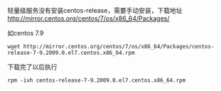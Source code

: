 轻量级服务没有安装centos-release，需要手动安装，下载地址
http://mirror.centos.org/centos/7/os/x86_64/Packages/

如centos 7.9 
```shell
wget http://mirror.centos.org/centos/7/os/x86_64/Packages/centos-release-7-9.2009.0.el7.centos.x86_64.rpm
```


下载完了以后执行
```shell
rpm -ivh centos-release-7-9.2009.0.el7.centos.x86_64.rpm
```